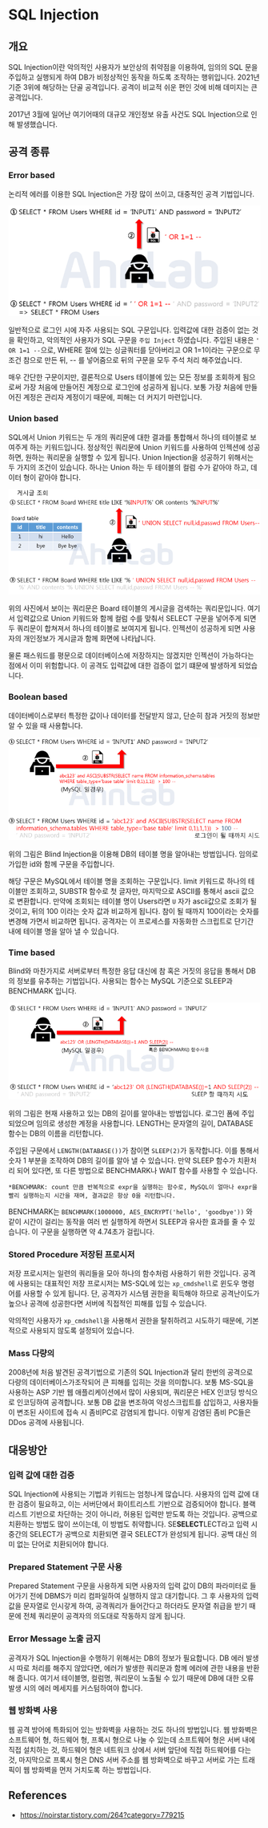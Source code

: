 # SQL Injection

## 개요

SQL Injection이란 악의적인 사용자가 보안상의 취약점을 이용하여, 임의의 SQL 문을 주입하고 실행되게 하여 DB가 비정상적인 동작을 하도록 조작하는 행위입니다. 2021년 기준 3위에 해당하는 단골 공격입니다. 공격이 비교적 쉬운 편인 것에 비해 데미지는 큰 공격입니다.

2017년 3월에 일어난 여기어때의 대규모 개인정보 유출 사건도 SQL Injection으로 인해 발생했습니다.

## 공격 종류

### Error based

논리적 에러를 이용한 SQL Injection은 가장 많이 쓰이고, 대중적인 공격 기법입니다.

![img](Injection.assets/9958373C5C8890FA03.png)

일반적으로 로그인 시에 자주 사용되는 SQL 구문입니다. 입력값에 대한 검증이 없는 것을 확인하고, 악의적인 사용자가 SQL 구문을 `주입 Inject` 하였습니다. 주입된 내용은 `' OR 1=1 --`으로, WHERE 절에 있는 싱글쿼터를 닫아버리고 OR 1=1이라는 구문으로 무조건 참으로 만든 뒤, -- 를 넣어줌으로 뒤의 구문을 모두 주석 처리 해주었습니다.

매우 간단한 구문이지만, 결론적으로 Users 테이블에 있는 모든 정보를 조회하게 됨으로써 가장 처음에 만들어진 계정으로 로그인에 성공하게 됩니다. 보통 가장 처음에 만들어진 계정은 관리자 계정이기 때문에, 피해는 더 커지기 마련입니다.

### Union based

SQL에서 Union 키워드는 두 개의 쿼리문에 대한 결과를 통합해서 하나의 테이블로 보여주게 하는 키워드입니다. 정상적인 쿼리문에 Union 키워드를 사용하여 인젝션에 성공하면, 원하는 쿼리문을 실행할 수 있게 됩니다. Union Injection을 성공하기 위해서는 두 가지의 조건이 있습니다. 하나는 Union 하는 두 테이블의 컬럼 수가 같아야 하고, 데이터 형이 같아야 합니다.

![img](Injection.assets/99BD4C3C5C8890FA0A.png)

위의 사진에서 보이는 쿼리문은 Board 테이블의 게시글을 검색하는 쿼리문입니다. 여기서 입력값으로 Union 키워드와 함께 컬럼 수를 맞춰서 SELECT 구문을 넣어주게 되면 두 쿼리문이 합쳐져서 하나의 테이블로 보여지게 됩니다. 인젝션이 성공하게 되면 사용자의 개인정보가 게시글과 함께 화면에 나타납니다.

물론 패스워드를 평문으로 데이터베이스에 저장하지는 않겠지만 인젝션이 가능하다는 점에서 이미 위험합니다. 이 공격도 입력값에 대한 검증이 없기 떄문에 발생하게 되었습니다.

### Boolean based

데이터베이스로부터 특정한 값이나 데이터를 전달받지 않고, 단순히 참과 거짓의 정보만 알 수 있을 때 사용합니다.

![img](Injection.assets/99525F3C5C8890F90E.png)

위의 그림은 Blind Injection을 이용해 DB의 테이블 명을 알아내는 방법입니다. 임의로 가입한 id와 함께 구문을 주입합니다.

해당 구문은 MySQL에서 테이블 명을 조회하는 구문입니다. limit 키워드로 하나의 테이블만 조회하고, SUBSTR 함수로 첫 글자만, 마지막으로 ASCII를 통해서 ascii 값으로 변환합니다. 만약에 조회되는 테이블 명이 Users라면 `U` 자가 ascii값으로 조회가 될 것이고, 뒤의 100 이라는 숫자 값과 비교하게 됩니다. 참이 될 때까지 100이라는 숫자를 변경해 가면서 비교하면 됩니다. 공격자는 이 프로세스를 자동화한 스크립트로 단기간 내에 테이블 명을 알아 낼 수 있습니다.

### Time based

Blind와 마찬가지로 서버로부터 특정한 응답 대신에 참 혹은 거짓의 응답을 통해서 DB의 정보를 유추하는 기법입니다. 사용되는 함수는 MySQL 기준으로 SLEEP과 BENCHMARK 입니다.

![img](Injection.assets/99CAFB395C88914513.png)

위의 그림은 현재 사용하고 있는 DB의 길이를 알아내는 방법입니다. 로그인 폼에 주입되었으며 임의로 생성한 계정을 사용합니다. LENGTH는 문자열의 길이, DATABASE 함수는 DB의 이름을 리턴합니다.

주입된 구문에서 `LENGTH(DATABASE())`가 참이면 `SLEEP(2)`가 동작합니다. 이를 통해서 숫자 1 부분을 조작하여 DB의 길이를 알아 낼 수 있습니다. 만약 SLEEP 함수가 치환처리 되어 있다면, 또 다른 방법으로 BENCHMARK나 WAIT 함수를 사용할 수 있습니다.

`*BENCHMARK: count 만큼 반복적으로 expr을 실행하는 함수로, MySQL이 얼마나 expr을 빨리 실행하는지 시간을 재며, 결과값은 항상 0을 리턴합니다.`

BENCHMARK는 `BENCHMARK(1000000, AES_ENCRYPT('hello', 'goodbye'))` 와 같이 시간이 걸리는 동작을 여러 번 실행하게 하면서 SLEEP과 유사한 효과를 줄 수 있습니다. 이 구문을 실행하면 약 4.74초가 걸립니다.

### Stored Procedure 저장된 프로시저

저장 프로시저는 일련의 쿼리들을 모아 하나의 함수처럼 사용하기 위한 것입니다. 공격에 사용되는 대표적인 저장 프로시저는 MS-SQL에 있는 `xp_cmdshell`로 윈도우 명령어를 사용할 수 있게 됩니다. 단, 공격자가 시스템 권한을 획득해야 하므로 공격난이도가 높으나 공격에 성공한다면 서버에 직접적인 피해를 입힐 수 있습니다.

악의적인 사용자가 `xp_cmdshell`을 사용해서 권한을 탈취하려고 시도하기 때문에, 기본적으로 사용되지 않도록 설정되어 있습니다.

### Mass 다량의

2008년에 처음 발견된 공격기법으로 기존의 SQL Injection과 달리 한번의 공격으로 다량의 데이터베이스가조작되어 큰 피해를 입히는 것을 의미합니다. 보통 MS-SQL을 사용하는 ASP 기반 웹 애플리케이션에서 많이 사용되며, 쿼리문은 HEX 인코딩 방식으로 인코딩하여 공격합니다. 보통 DB 값을 변조하여 악성스크립트를 삽입하고, 사용자들이 변조된 사이트에 접속 시 좀비PC로 감염되게 합니다. 이렇게 감염된 좀비 PC들은 DDos 공격에 사용됩니다.

## 대응방안

### 입력 값에 대한 검증

SQL Injection에 사용되는 기법과 키워드는 엄청나게 많습니다. 사용자의 입력 값에 대한 검증이 필요하고, 이는 서버단에서 화이트리스트 기반으로 검증되어야 합니다. 블랙리스트 기반으로 차단하는 것이 아니라, 허용된 입력만 받도록 하는 것입니다. 공백으로 치환하는 방법도 많이 쓰이는데, 이 방법도 취약합니다. SE**SELECT**LECT라고 입력 시 중간의 SELECT가 공백으로 치환되면 결국 SELECT가 완성되게 됩니다. 공백 대신 의미 없는 단어로 치환되어야 합니다.

### Prepared Statement 구문 사용

Prepared Statement 구문을 사용하게 되면 사용자의 입력 값이 DB의 파라미터로 들어가기 전에 DBMS가 미리 컴파일하여 실행하지 않고 대기합니다. 그 후 사용자의 입력 값을 문자열로 인시갛게 하여, 공격쿼리가 들어간다고 하더라도 문자열 취급을 받기 때문에 전체 쿼리문이 공격자의 의도대로 작동하지 않게 됩니다.

### Error Message 노출 금지

공격자가 SQL Injection을 수행하기 위해서는 DB의 정보가 필요합니다. DB 에러 발생 시 따로 처리를 해주지 않았다면, 에러가 발생한 쿼리문과 함께 에러에 관한 내용을 반환해 줍니다. 여기서 테이블명, 컬럼명, 쿼리문이 노출될 수 있기 때문에 DB에 대한 오류 발생 시의 에러 메세지를 커스텀하여야 합니다.

### 웹 방화벽 사용

웹 공격 방어에 특화되어 있는 방화벽을 사용하는 것도 하나의 방법입니다. 웹 방화벽은 소프트웨어 형, 하드웨어 형, 프록시 형으로 나눌 수 있는데 소프트웨어 형은 서버 내에 직접 설치하는 것, 하드웨어 형은 네트워크 상에서 서버 앞단에 직접 하드웨어를 다는 것, 마지막으로 프록시 형은 DNS 서버 주소를 웹 방화벽으로 바꾸고 서버로 가는 트래픽이 웹 방화벽을 먼저 거치도록 하는 방법입니다.

## References

- https://noirstar.tistory.com/264?category=779215


